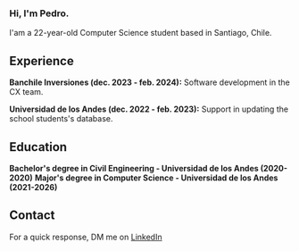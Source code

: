### Hi, I'm Pedro.

I'am a 22-year-old Computer Science student based in Santiago, Chile.

## Experience

**Banchile Inversiones (dec. 2023 - feb. 2024):** Software development in the CX team.

**Universidad de los Andes (dec. 2022 - feb. 2023):** Support in updating the school students's database.

## Education

**Bachelor's degree in Civil Engineering - Universidad de los Andes (2020-2020)**
**Major's degree in Computer Science - Universidad de los Andes (2021-2026)**

## Contact
For a quick response, DM me on [LinkedIn](https://www.linkedin.com/in/pedro-pablo-villegas-celis-360589299/)
